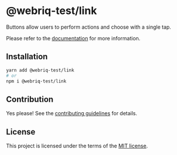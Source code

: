# @webriq-test/link

Buttons allow users to perform actions and choose with a single tap.

Please refer to the [documentation](https://stackshift-ui.webriq.com/docs/components/link) for more information.

## Installation

```sh
yarn add @webriq-test/link
# or
npm i @webriq-test/link
```

## Contribution

Yes please! See the
[contributing guidelines](https://github.com/stackshift-ui/components/master/CONTRIBUTING.md)
for details.

## License

This project is licensed under the terms of the
[MIT license](https://github.com/stackshift-ui/components/master/LICENSE).

